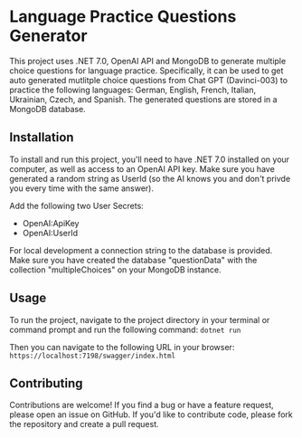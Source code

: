 # Language Practice Questions Generator
This project uses .NET 7.0, OpenAI API and MongoDB to generate multiple choice questions for language practice. Specifically, it can be used to get auto generated mutlitple choice questions from Chat GPT (Davinci-003) to practice the following languages: German, English, French, Italian, Ukrainian, Czech, and Spanish. The generated questions are stored in a MongoDB database.

## Installation
To install and run this project, you'll need to have .NET 7.0 installed on your computer, as well as access to an OpenAI API key. Make sure you have generated a random string as UserId (so the AI knows you and don't privde you every time with the same answer).

Add the following two User Secrets:
- OpenAI:ApiKey
- OpenAI:UserId

For local development a connection string to the database is provided.
Make sure you have created the database "questionData" with the collection "multipleChoices" on your MongoDB instance.

## Usage
To run the project, navigate to the project directory in your terminal or command prompt and run the following command:
``
dotnet run
``

Then you can navigate to the following URL in your browser:
``
https://localhost:7198/swagger/index.html
``

## Contributing
Contributions are welcome! If you find a bug or have a feature request, please open an issue on GitHub. If you'd like to contribute code, please fork the repository and create a pull request.
